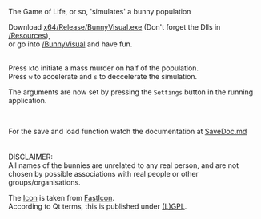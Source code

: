 The Game of Life, or so,
'simulates' a bunny population

Download [x64/Release/BunnyVisual.exe](x64/Release/BunnyVisual.exe) (Don't forget the Dlls in [/Resources](/BunnyVisual/Resources)),<br />
or go into [/BunnyVisual](/BunnyVisual) and have fun.<br /><br />

Press ```k```to initiate a mass murder on half of the population.<br />
Press ```w``` to accelerate and ```s``` to deccelerate the simulation.

The arguments are now set by pressing the ```Settings``` button in the running application.

<br />

For the save and load function watch the documentation at [SaveDoc.md](SaveDoc.md)<br /><br />
<br />
DISCLAIMER: <br />
All names of the bunnies are unrelated to any real person, and are not chosen by possible associations with real people or other groups/organisations.<br />

The [Icon](/BunnyVisual/Resources/rabbit.ico) is taken from [FastIcon](http://fasticon.com/).<br />
According to Qt terms, this is published under [(L)GPL](LICENSE).<br />

